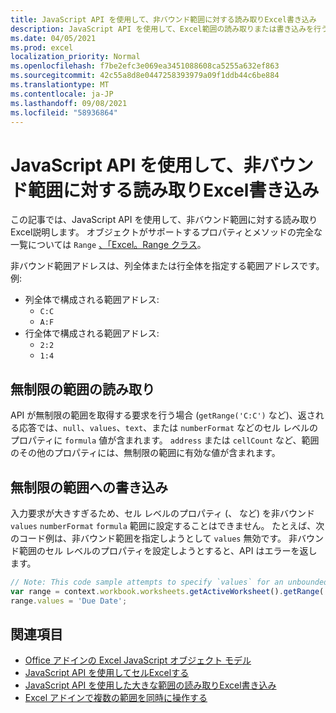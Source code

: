 ```yaml
---
title: JavaScript API を使用して、非バウンド範囲に対する読み取りExcel書き込み
description: JavaScript API を使用して、Excel範囲の読み取りまたは書き込みを行う方法について説明します。
ms.date: 04/05/2021
ms.prod: excel
localization_priority: Normal
ms.openlocfilehash: f7be2efc3e069ea3451088608ca5255a632ef863
ms.sourcegitcommit: 42c55a8d8e0447258393979a09f1ddb44c6be884
ms.translationtype: MT
ms.contentlocale: ja-JP
ms.lasthandoff: 09/08/2021
ms.locfileid: "58936864"
---
```

# <a name="read-or-write-to-an-unbounded-range-using-the-excel-javascript-api"></a>JavaScript API を使用して、非バウンド範囲に対する読み取りExcel書き込み

この記事では、JavaScript API を使用して、非バウンド範囲に対する読み取りExcel説明します。 オブジェクトがサポートするプロパティとメソッドの完全な一覧については `Range` [、「Excel。Range クラス](/javascript/api/excel/excel.range)。

非バウンド範囲アドレスは、列全体または行全体を指定する範囲アドレスです。 例:

- 列全体で構成される範囲アドレス:<ul><li>`C:C`</li><li>`A:F`</li></ul>
- 行全体で構成される範囲アドレス:<ul><li>`2:2`</li><li>`1:4`</li></ul>

## <a name="read-an-unbounded-range"></a>無制限の範囲の読み取り

API が無制限の範囲を取得する要求を行う場合 (`getRange('C:C')` など)、返される応答では、`null`、`values`、`text`、または `numberFormat` などのセル レベルのプロパティに `formula` 値が含まれます。 `address` または `cellCount` など、範囲のその他のプロパティには、無制限の範囲に有効な値が含まれます。

## <a name="write-to-an-unbounded-range"></a>無制限の範囲への書き込み

入力要求が大きすぎるため、セル レベルのプロパティ (、 など) を非バウンド `values` `numberFormat` `formula` 範囲に設定することはできません。 たとえば、次のコード例は、非バウンド範囲を指定しようとして `values` 無効です。 非バウンド範囲のセル レベルのプロパティを設定しようとすると、API はエラーを返します。

```js
// Note: This code sample attempts to specify `values` for an unbounded range, which is not a valid request. The sample will return an error. 
var range = context.workbook.worksheets.getActiveWorksheet().getRange('A:B');
range.values = 'Due Date';
```

## <a name="see-also"></a>関連項目

- [Office アドインの Excel JavaScript オブジェクト モデル](excel-add-ins-core-concepts.md)
- [JavaScript API を使用してセルExcelする](excel-add-ins-cells.md)
- [JavaScript API を使用した大きな範囲の読み取りExcel書き込み](excel-add-ins-ranges-large.md)
- [Excel アドインで複数の範囲を同時に操作する](excel-add-ins-multiple-ranges.md)
